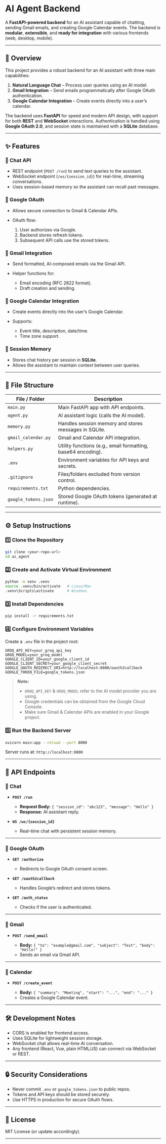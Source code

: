 
# AI Agent Backend

A **FastAPI-powered backend** for an AI assistant capable of chatting, sending Gmail emails, and creating Google Calendar events.
The backend is **modular**, **extensible**, and **ready for integration** with various frontends (web, desktop, mobile).

---

## 📌 Overview

This project provides a robust backend for an AI assistant with three main capabilities:

1. **Natural Language Chat** – Process user queries using an AI model.
2. **Gmail Integration** – Send emails programmatically after Google OAuth authentication.
3. **Google Calendar Integration** – Create events directly into a user’s calendar.

The backend uses **FastAPI** for speed and modern API design, with support for both **REST** and **WebSocket** interactions.
Authentication is handled using **Google OAuth 2.0**, and session state is maintained with a **SQLite** database.

---

## ✨ Features

### 🤖 Chat API

* REST endpoint (`POST /run`) to send text queries to the assistant.
* WebSocket endpoint (`/ws/{session_id}`) for real-time, streaming conversations.
* Uses session-based memory so the assistant can recall past messages.

### 🔐 Google OAuth

* Allows secure connection to Gmail & Calendar APIs.
* OAuth flow:

  1. User authorizes via Google.
  2. Backend stores refresh tokens.
  3. Subsequent API calls use the stored tokens.

### 📧 Gmail Integration

* Send formatted, AI-composed emails via the Gmail API.
* Helper functions for:

  * Email encoding (RFC 2822 format).
  * Draft creation and sending.

### 📅 Google Calendar Integration

* Create events directly into the user’s Google Calendar.
* Supports:

  * Event title, description, date/time.
  * Time zone support.

### 🧠 Session Memory

* Stores chat history per session in **SQLite**.
* Allows the assistant to maintain context between user queries.

---

## 📂 File Structure

| File / Folder        | Description                                                  |
| -------------------- | ------------------------------------------------------------ |
| `main.py`            | Main FastAPI app with API endpoints.                         |
| `agent.py`           | AI assistant logic (calls the AI model).                     |
| `memory.py`          | Handles session memory and stores messages in SQLite.        |
| `gmail_calendar.py`  | Gmail and Calendar API integration.                          |
| `helpers.py`         | Utility functions (e.g., email formatting, base64 encoding). |
| `.env`               | Environment variables for API keys and secrets.              |
| `.gitignore`         | Files/folders excluded from version control.                 |
| `requirements.txt`   | Python dependencies.                                         |
| `google_tokens.json` | Stored Google OAuth tokens (generated at runtime).           |

---

## ⚙️ Setup Instructions

### 1️⃣ Clone the Repository

```sh
git clone <your-repo-url>
cd ai_agent
```

### 2️⃣ Create and Activate Virtual Environment

```sh
python -m venv .venv
source .venv/bin/activate   # Linux/Mac
.venv\Scripts\activate      # Windows
```

### 3️⃣ Install Dependencies

```sh
pip install -r requirements.txt
```

### 4️⃣ Configure Environment Variables

Create a `.env` file in the project root:

```env
GROQ_API_KEY=your_groq_api_key
GROQ_MODEL=your_groq_model
GOOGLE_CLIENT_ID=your_google_client_id
GOOGLE_CLIENT_SECRET=your_google_client_secret
GOOGLE_OAUTH_REDIRECT_URI=http://localhost:8000/oauth2callback
GOOGLE_TOKEN_FILE=google_tokens.json
```

> **Note:**
>
> * `GROQ_API_KEY` & `GROQ_MODEL` refer to the AI model provider you are using.
> * Google credentials can be obtained from the Google Cloud Console.
> * Make sure Gmail & Calendar APIs are enabled in your Google project.

### 5️⃣ Run the Backend Server

```sh
uvicorn main:app --reload --port 8000
```

Server runs at: `http://localhost:8000`

---

## 🚀 API Endpoints

### 🔹 Chat

* **`POST /run`**

  * **Request Body:** `{ "session_id": "abc123", "message": "Hello" }`
  * **Response:** AI assistant reply.

* **`WS /ws/{session_id}`**

  * Real-time chat with persistent session memory.

---

### 🔹 Google OAuth

* **`GET /authorize`**

  * Redirects to Google OAuth consent screen.

* **`GET /oauth2callback`**

  * Handles Google’s redirect and stores tokens.

* **`GET /auth_status`**

  * Checks if the user is authenticated.

---

### 🔹 Gmail

* **`POST /send_email`**

  * **Body:** `{ "to": "example@gmail.com", "subject": "Test", "body": "Hello!" }`
  * Sends an email via Gmail API.

---

### 🔹 Calendar

* **`POST /create_event`**

  * **Body:** `{ "summary": "Meeting", "start": "...", "end": "..." }`
  * Creates a Google Calendar event.

---

## 🛠 Development Notes

* CORS is enabled for frontend access.
* Uses SQLite for lightweight session storage.
* WebSocket chat allows real-time AI conversation.
* Any frontend (React, Vue, plain HTML/JS) can connect via WebSocket or REST.

---

## 🔒 Security Considerations

* Never commit `.env` or `google_tokens.json` to public repos.
* Tokens and API keys should be stored securely.
* Use HTTPS in production for secure OAuth flows.

---

## 📜 License

MIT License (or update accordingly).

---


